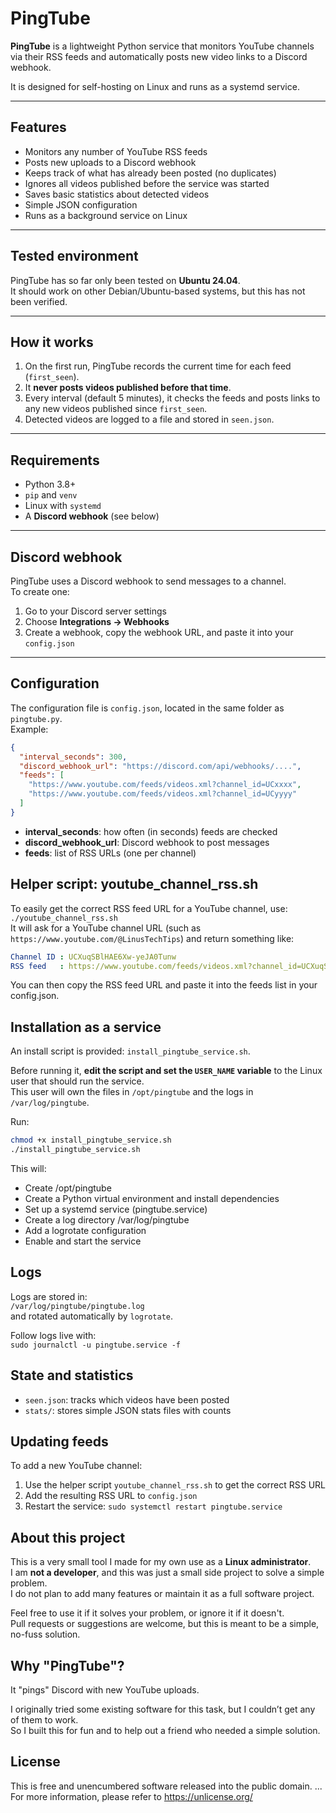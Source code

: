 # PingTube

**PingTube** is a lightweight Python service that monitors YouTube channels via their RSS feeds and automatically posts new video links to a Discord webhook.

It is designed for self-hosting on Linux and runs as a systemd service.

---

## Features

- Monitors any number of YouTube RSS feeds
- Posts new uploads to a Discord webhook
- Keeps track of what has already been posted (no duplicates)
- Ignores all videos published before the service was started
- Saves basic statistics about detected videos
- Simple JSON configuration
- Runs as a background service on Linux

---

## Tested environment

PingTube has so far only been tested on **Ubuntu 24.04**.  
It should work on other Debian/Ubuntu-based systems, but this has not been verified.

---

## How it works

1. On the first run, PingTube records the current time for each feed (`first_seen`).
2. It **never posts videos published before that time**.
3. Every interval (default 5 minutes), it checks the feeds and posts links to any new videos published since `first_seen`.
4. Detected videos are logged to a file and stored in `seen.json`.

---

## Requirements

- Python 3.8+
- `pip` and `venv`
- Linux with `systemd`
- A **Discord webhook** (see below)

---

## Discord webhook

PingTube uses a Discord webhook to send messages to a channel.  
To create one:
1. Go to your Discord server settings
2. Choose **Integrations → Webhooks**
3. Create a webhook, copy the webhook URL, and paste it into your `config.json`

---

## Configuration

The configuration file is `config.json`, located in the same folder as `pingtube.py`.  
Example:

```json
{
  "interval_seconds": 300,
  "discord_webhook_url": "https://discord.com/api/webhooks/....",
  "feeds": [
    "https://www.youtube.com/feeds/videos.xml?channel_id=UCxxxx",
    "https://www.youtube.com/feeds/videos.xml?channel_id=UCyyyy"
  ]
}
```
- **interval_seconds**: how often (in seconds) feeds are checked
- **discord_webhook_url**: Discord webhook to post messages
- **feeds**: list of RSS URLs (one per channel)

## Helper script: youtube_channel_rss.sh
To easily get the correct RSS feed URL for a YouTube channel, use:<br>
`./youtube_channel_rss.sh`<br>
It will ask for a YouTube channel URL (such as `https://www.youtube.com/@LinusTechTips`)
and return something like:
```yaml
Channel ID : UCXuqSBlHAE6Xw-yeJA0Tunw
RSS feed   : https://www.youtube.com/feeds/videos.xml?channel_id=UCXuqSBlHAE6Xw-yeJA0Tunw
```
You can then copy the RSS feed URL and paste it into the feeds list in your config.json.

## Installation as a service
An install script is provided: `install_pingtube_service.sh`.

Before running it, **edit the script and set the `USER_NAME` variable** to the Linux user that should run the service.<br>
This user will own the files in `/opt/pingtube` and the logs in `/var/log/pingtube`.

Run:
```bash
chmod +x install_pingtube_service.sh
./install_pingtube_service.sh
```

This will:
- Create /opt/pingtube
- Create a Python virtual environment and install dependencies
- Set up a systemd service (pingtube.service)
- Create a log directory /var/log/pingtube
- Add a logrotate configuration
- Enable and start the service

## Logs

Logs are stored in:<br>
`/var/log/pingtube/pingtube.log`<br>
and rotated automatically by `logrotate`.<br>

Follow logs live with:<br>
`sudo journalctl -u pingtube.service -f`

## State and statistics
- `seen.json`: tracks which videos have been posted
- `stats/`: stores simple JSON stats files with counts

## Updating feeds

To add a new YouTube channel:
1. Use the helper script `youtube_channel_rss.sh` to get the correct RSS URL
2. Add the resulting RSS URL to `config.json`
3. Restart the service:
`sudo systemctl restart pingtube.service`

## About this project
This is a very small tool I made for my own use as a **Linux administrator**.<br>
I am **not a developer**, and this was just a small side project to solve a simple problem.<br>
I do not plan to add many features or maintain it as a full software project.

Feel free to use it if it solves your problem, or ignore it if it doesn't.<br>
Pull requests or suggestions are welcome, but this is meant to be a simple, no-fuss solution.

## Why "PingTube"?
It "pings" Discord with new YouTube uploads.

I originally tried some existing software for this task, but I couldn’t get any of them to work.<br>
So I built this for fun and to help out a friend who needed a simple solution.

## License
This is free and unencumbered software released into the public domain.
...
For more information, please refer to <https://unlicense.org/>

